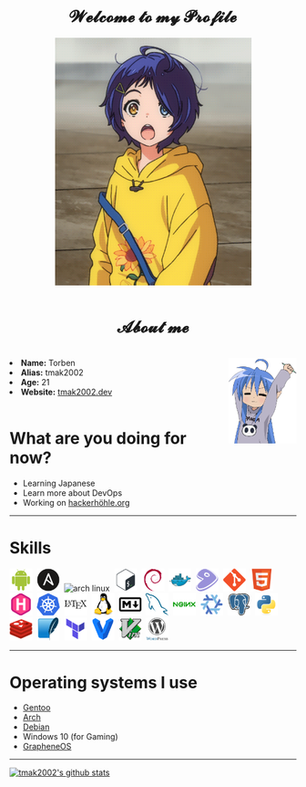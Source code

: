 <h1 align="center">𝓦𝓮𝓵𝓬𝓸𝓶𝓮 𝓽𝓸 𝓶𝔂 𝓟𝓻𝓸𝓯𝓲𝓵𝓮</h1>

<div align="center">
    <img align="center" width="345" src="https://raw.githubusercontent.com/tmak2002/tmak2002/main/file1.gif">
</div>
    
</br>

<h1 align="center">𝓐𝓫𝓸𝓾𝓽 𝓶𝓮</h1>
</br>
</div>
<img src="https://raw.githubusercontent.com/tmak2002/tmak2002/main/konata.png" height="150" align="right">
</div>
<li><b>Name:</b> Torben</li>
<li><b>Alias:</b> tmak2002</li>
<li><b>Age:</b> 21</li>
<li><b>Website:</b> <a href="https://tmak2002.dev">tmak2002.dev</a></li>
</br>

# What are you doing for now?
- Learning Japanese
- Learn more about DevOps
- Working on [hackerhöhle.org](https://hackerhöhle.org/)
***
# Skills 
<p>
<img src="https://github.com/devicons/devicon/blob/master/icons/android/android-original.svg" title="android" alt="android" width="40" height="40"/>&nbsp;
<img src="https://github.com/devicons/devicon/blob/master/icons/ansible/ansible-original.svg" title="ansible" alt="ansible" width="40" height="40"/>&nbsp;
<img src="https://github.com/simple-icons/simple-icons/blob/125ee4c2c6822642aa4662be5aa4b07858e80146/icons/archlinux.svg?plain=1" title="arch linux" alt="arch linux" width="40" height="40"/>&nbsp;
<img src="https://github.com/devicons/devicon/blob/master/icons/bash/bash-original.svg" title="bash" alt="bash" width="40" height="40"/>&nbsp;
<img src="https://github.com/devicons/devicon/blob/master/icons/debian/debian-original.svg" title="debian" alt="debian" width="40" height="40"/>&nbsp;
<img src="https://github.com/devicons/devicon/blob/master/icons/docker/docker-original.svg" title="docker" alt="docker" width="40" height="40"/>&nbsp;
<img src="https://github.com/devicons/devicon/blob/master/icons/gentoo/gentoo-plain.svg" title="gentoo" alt="gentoo" width="40" height="40"/>&nbsp;
<img src="https://github.com/devicons/devicon/blob/master/icons/git/git-original.svg" title="git" alt="git" width="40" height="40"/>&nbsp;
<img src="https://github.com/devicons/devicon/blob/master/icons/html5/html5-original.svg" title="html5" alt="html5" width="40" height="40"/>&nbsp;
<img src="https://github.com/devicons/devicon/blob/master/icons/hugo/hugo-original.svg" title="hugo" alt="hugo" width="40" height="40"/>&nbsp;
<img src="https://github.com/devicons/devicon/blob/master/icons/kubernetes/kubernetes-plain.svg" title="kubernetes" alt="kubernetes" width="40" height="40"/>&nbsp;
<img src="https://github.com/devicons/devicon/blob/master/icons/latex/latex-original.svg" title="latex" alt="latex" width="40" height="40"/>&nbsp;
<img src="https://github.com/devicons/devicon/blob/master/icons/linux/linux-original.svg" title="linux" alt="linux" width="40" height="40"/>&nbsp;
<img src="https://github.com/devicons/devicon/blob/master/icons/markdown/markdown-original.svg" title="markdown" alt="markdown" width="40" height="40"/>&nbsp;
<img src="https://github.com/devicons/devicon/blob/master/icons/mysql/mysql-original.svg" title="mysql" alt="mysql" width="40" height="40"/>&nbsp;
<img src="https://github.com/devicons/devicon/blob/master/icons/nginx/nginx-original.svg" title="nginx" alt="nginx" width="40" height="40"/>&nbsp;
<img src="https://github.com/devicons/devicon/blob/master/icons/nixos/nixos-original.svg" title="nixos" alt="nixos" width="40" height="40"/>&nbsp;
<img src="https://github.com/devicons/devicon/blob/master/icons/postgresql/postgresql-original.svg" title="postgresql" alt="postgresql" width="40" height="40"/>&nbsp;
<img src="https://github.com/devicons/devicon/blob/master/icons/python/python-original.svg" title="python" alt="python" width="40" height="40"/>&nbsp;
<img src="https://github.com/devicons/devicon/blob/master/icons/redis/redis-original.svg" title="redis" alt="redis" width="40" height="40"/>&nbsp;
<img src="https://github.com/devicons/devicon/blob/master/icons/sqlite/sqlite-original.svg" title="sqlite" alt="sqlite" width="40" height="40"/>&nbsp;
<img src="https://github.com/devicons/devicon/blob/master/icons/terraform/terraform-original.svg" title="terraform" alt="terraform" width="40" height="40"/>&nbsp;
<img src="https://github.com/devicons/devicon/blob/master/icons/vagrant/vagrant-original.svg" title="vagrant" alt="vagrant" width="40" height="40"/>&nbsp;
<img src="https://github.com/devicons/devicon/blob/master/icons/vim/vim-original.svg"  title="vim" alt="vim" width="40" height="40"/>&nbsp;
<img src="https://github.com/devicons/devicon/blob/master/icons/wordpress/wordpress-original.svg" title="wordpress" alt="wordpress" width="40" height="40"/>&nbsp;
</p>

---

# Operating systems I use
- [Gentoo](https://www.gentoo.org/)
- [Arch](https://archlinux.org/)
- [Debian](https://www.debian.org/)
- Windows 10 (for Gaming)
- [GrapheneOS](https://grapheneos.org/)
***
 [![tmak2002's github stats](https://github-readme-stats.vercel.app/api?username=tmak2002&theme=dark)](https://github.com/anuraghazra/github-readme-stats)
